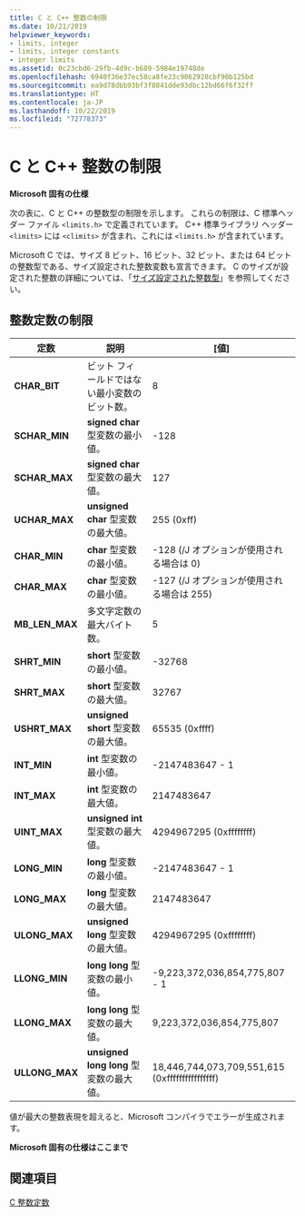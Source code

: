 ```yaml
---
title: C と C++ 整数の制限
ms.date: 10/21/2019
helpviewer_keywords:
- limits, integer
- limits, integer constants
- integer limits
ms.assetid: 0c23cbd6-29fb-4d9c-b689-5984e19748de
ms.openlocfilehash: 6940f36e37ec58ca8fe23c9062928cbf90b125bd
ms.sourcegitcommit: ea9d78dbb93bf3f8841dde93dbc12bd66f6f32ff
ms.translationtype: HT
ms.contentlocale: ja-JP
ms.lasthandoff: 10/22/2019
ms.locfileid: "72778373"
---
```

# <a name="c-and-c-integer-limits"></a>C と C++ 整数の制限

**Microsoft 固有の仕様**

次の表に、C と C++ の整数型の制限を示します。 これらの制限は、C 標準ヘッダー ファイル `<limits.h>` で定義されています。 C++ 標準ライブラリ ヘッダー `<limits>` には `<climits>` が含まれ、これには `<limits.h>` が含まれています。

Microsoft C では、サイズ 8 ビット、16 ビット、32 ビット、または 64 ビットの整数型である、サイズ設定された整数変数も宣言できます。 C のサイズが設定された整数の詳細については、「[サイズ設定された整数型](../c-language/c-sized-integer-types.md)」を参照してください。

## <a name="limits-on-integer-constants"></a>整数定数の制限

|**定数**|説明|[値]|
|------------------|-------------|-----------|
|**CHAR_BIT**|ビット フィールドではない最小変数のビット数。|8|
|**SCHAR_MIN**|**signed char** 型変数の最小値。|-128|
|**SCHAR_MAX**|**signed char** 型変数の最大値。|127|
|**UCHAR_MAX**|**unsigned char** 型変数の最大値。|255 (0xff)|
|**CHAR_MIN**|**char** 型変数の最小値。|-128 (/J オプションが使用される場合は 0)|
|**CHAR_MAX**|**char** 型変数の最小値。|-127 (/J オプションが使用される場合は 255)|
|**MB_LEN_MAX**|多文字定数の最大バイト数。|5|
|**SHRT_MIN**|**short** 型変数の最小値。|-32768|
|**SHRT_MAX**|**short** 型変数の最大値。|32767|
|**USHRT_MAX**|**unsigned short** 型変数の最大値。|65535 (0xffff)|
|**INT_MIN**|**int** 型変数の最小値。|-2147483647 - 1|
|**INT_MAX**|**int** 型変数の最大値。|2147483647|
|**UINT_MAX**|**unsigned int** 型変数の最大値。|4294967295 (0xffffffff)|
|**LONG_MIN**|**long** 型変数の最小値。|-2147483647 - 1|
|**LONG_MAX**|**long** 型変数の最大値。|2147483647|
|**ULONG_MAX**|**unsigned long** 型変数の最大値。|4294967295 (0xffffffff)|
|**LLONG_MIN**|**long long** 型変数の最小値。|-9,223,372,036,854,775,807 - 1|
|**LLONG_MAX**|**long long** 型変数の最大値。|9,223,372,036,854,775,807|
|**ULLONG_MAX**|**unsigned long long** 型変数の最大値。|18,446,744,073,709,551,615 (0xffffffffffffffff)|

値が最大の整数表現を超えると、Microsoft コンパイラでエラーが生成されます。

**Microsoft 固有の仕様はここまで**

## <a name="see-also"></a>関連項目

[C 整数定数](../c-language/c-integer-constants.md)
